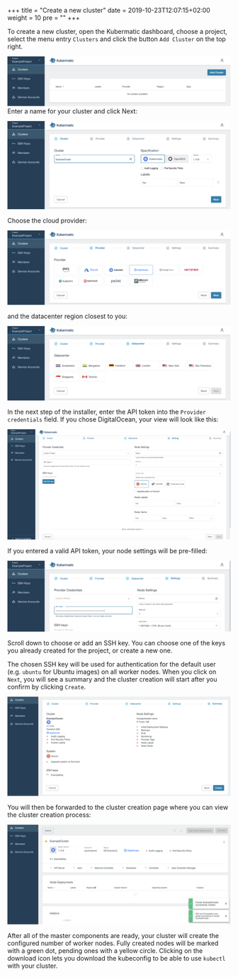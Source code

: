 +++
title = "Create a new cluster"
date = 2019-10-23T12:07:15+02:00
weight = 10
pre = "<b></b>"
+++

To create a new cluster, open the Kubermatic dashboard, choose a project, select the menu entry `Clusters` and click the button `Add Cluster` on the top right.

![Overview of cluster creation](03-create-cluster-start.png)
 Enter a name for your cluster and click Next:

![Overview of cluster creation](03-create-cluster-choose-name.png)

Choose the cloud provider:

![Menu to choose cloud provider](03-create-cluster-choose-provider.png)

and the datacenter region closest to you:

![Menu to choose datacenter](03-create-cluster-choose-region.png)

In the next step of the installer, enter the API token into the `Provider credentials` field. If you chose DigitalOcean, your view will look like this:

![Overview of cluster settings](03-create-cluster-api-tokens.png)

If you entered a valid API token, your node settings will be pre-filled:

![Overview of cluster settings with prefilled node section](03-create-cluster-node-settings.png)

Scroll down to choose or add an SSH key. You can choose one of the keys you already created for the project, or create a new one.

The chosen SSH key will be used for authentication for the default user (e.g. `ubuntu` for Ubuntu images) on all worker nodes. When you click on `Next`, you will see a summary and the cluster creation will start after you confirm by clicking `Create`. 

![Cluster details in confirmation screen](03-create-cluster-confirm.png)

You will then be forwarded to the cluster creation page where you can view the cluster creation process:

![Cluster details in creation state](03-create-cluster-creation.png)

After all of the master components are ready, your cluster will create the configured number of worker nodes. Fully created nodes will be marked with a green dot, pending ones with a yellow circle. Clicking on the download icon lets you download the kubeconfig to be able to use `kubectl` with your cluster.
